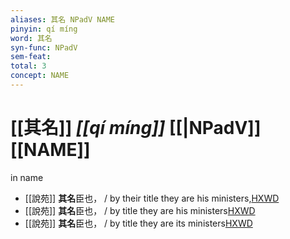 ```yaml
---
aliases: 其名 NPadV NAME
pinyin: qí míng
word: 其名
syn-func: NPadV
sem-feat: 
total: 3
concept: NAME 
---
```

# [[其名]] *[[qí míng]]*  [[|NPadV]] [[NAME]]
in name
 - [[說苑]] **其名**臣也， / by their title they are his ministers,[HXWD](https://hxwd.org/textview.html?location=CH1a0907_CHANT_001-21a.17)
 - [[說苑]] **其名**臣也， / by title they are his ministers[HXWD](https://hxwd.org/textview.html?location=CH1a0907_CHANT_001-21a.23)
 - [[說苑]] **其名**臣也， / by title they are its ministers[HXWD](https://hxwd.org/textview.html?location=CH1a0907_CHANT_001-21a.26)